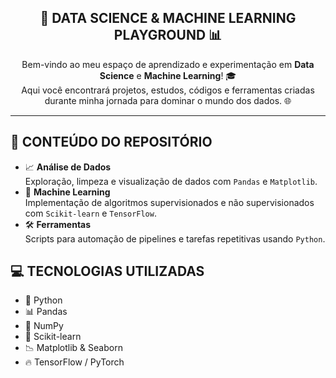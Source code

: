 <h2 align="center">🚀 DATA SCIENCE & MACHINE LEARNING PLAYGROUND 📊</h2>

<p align="center">
  Bem-vindo ao meu espaço de aprendizado e experimentação em <strong>Data Science</strong> e <strong>Machine Learning</strong>! 🎓<br>
  Aqui você encontrará projetos, estudos, códigos e ferramentas criadas durante minha jornada para dominar o mundo dos dados. 🌐
</p>

<hr>

<h2>🧰 CONTEÚDO DO REPOSITÓRIO</h2>

<ul>
  <li>📈 <strong>Análise de Dados</strong><br>
    Exploração, limpeza e visualização de dados com <code>Pandas</code> e <code>Matplotlib</code>.
  </li>
  <li>🤖 <strong>Machine Learning</strong><br>
    Implementação de algoritmos supervisionados e não supervisionados com <code>Scikit-learn</code> e <code>TensorFlow</code>.
  </li>
  <li>🛠️ <strong>Ferramentas</strong><br>
    Scripts para automação de pipelines e tarefas repetitivas usando <code>Python</code>.
  </li>
</ul>

<h2>💻 TECNOLOGIAS UTILIZADAS</h2>
<ul>
  <li>🐍 Python</li>
  <li>📊 Pandas</li>
  <li>🔢 NumPy</li>
  <li>🤖 Scikit-learn</li>
  <li>📉 Matplotlib & Seaborn</li>
  <li>🔥 TensorFlow / PyTorch</li>
</ul>
